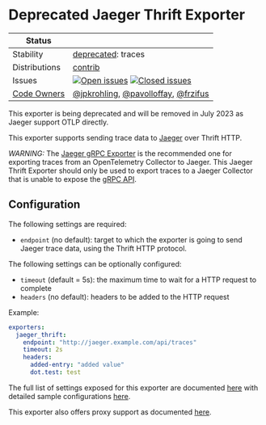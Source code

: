 # Deprecated Jaeger Thrift Exporter

<!-- status autogenerated section -->
| Status        |           |
| ------------- |-----------|
| Stability     | [deprecated]: traces   |
| Distributions | [contrib] |
| Issues        | [![Open issues](https://img.shields.io/github/issues-search/open-telemetry/opentelemetry-collector-contrib?query=is%3Aissue%20is%3Aopen%20label%3Aexporter%2Fjaegerthrifthttp%20&label=open&color=orange&logo=opentelemetry)](https://github.com/open-telemetry/opentelemetry-collector-contrib/issues?q=is%3Aopen+is%3Aissue+label%3Aexporter%2Fjaegerthrifthttp) [![Closed issues](https://img.shields.io/github/issues-search/open-telemetry/opentelemetry-collector-contrib?query=is%3Aissue%20is%3Aclosed%20label%3Aexporter%2Fjaegerthrifthttp%20&label=closed&color=blue&logo=opentelemetry)](https://github.com/open-telemetry/opentelemetry-collector-contrib/issues?q=is%3Aclosed+is%3Aissue+label%3Aexporter%2Fjaegerthrifthttp) |
| [Code Owners](https://github.com/open-telemetry/opentelemetry-collector-contrib/blob/main/CONTRIBUTING.md#becoming-a-code-owner)    | [@jpkrohling](https://www.github.com/jpkrohling), [@pavolloffay](https://www.github.com/pavolloffay), [@frzifus](https://www.github.com/frzifus) |

[deprecated]: https://github.com/open-telemetry/opentelemetry-collector#deprecated
[contrib]: https://github.com/open-telemetry/opentelemetry-collector-releases/tree/main/distributions/otelcol-contrib
<!-- end autogenerated section -->

This exporter is being deprecated and will be removed in July 2023 as Jaeger support OTLP directly.

This exporter supports sending trace data to [Jaeger](https://www.jaegertracing.io) over Thrift HTTP.

*WARNING:* The [Jaeger gRPC Exporter](https://github.com/open-telemetry/opentelemetry-collector-contrib/tree/main/exporter/jaegerexporter) is the recommended one for exporting traces from an OpenTelemetry Collector to Jaeger. This Jaeger Thrift Exporter should only be used to export traces to a Jaeger Collector that is unable to expose the [gRPC API](https://www.jaegertracing.io/docs/1.27/apis/#protobuf-via-grpc-stable).

## Configuration

The following settings are required:

- `endpoint` (no default): target to which the exporter is going to send Jaeger trace data,
using the Thrift HTTP protocol.

The following settings can be optionally configured:

- `timeout` (default = 5s): the maximum time to wait for a HTTP request to complete
- `headers` (no default): headers to be added to the HTTP request

Example:

```yaml
exporters:
  jaeger_thrift:
    endpoint: "http://jaeger.example.com/api/traces"
    timeout: 2s
    headers:
      added-entry: "added value"
      dot.test: test
```

The full list of settings exposed for this exporter are documented [here](config.go)
with detailed sample configurations [here](testdata/config.yaml).

This exporter also offers proxy support as documented
[here](https://github.com/open-telemetry/opentelemetry-collector/tree/main/exporter#proxy-support).
